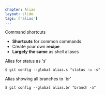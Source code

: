 ```yaml
---
chapter: Alias
layout: slide
tags: ['alias']
---
```


Command shortcuts

* __Shortcuts__ for common commands
* Create your own __recipe__
* __Largely the same__ as shell aliases

Alias for status as 's'

	$ git config --global alias.s "status -u -s"

Alias showing all branches to 'br'

	$ git config --global alias.br "branch -a"